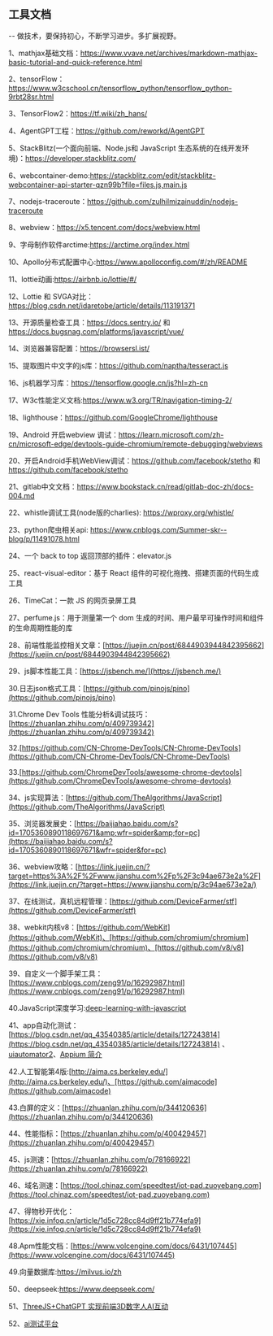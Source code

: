 ## 工具文档

-- 做技术，要保持初心，不断学习进步。多扩展视野。

1、mathjax基础文档：https://www.vvave.net/archives/markdown-mathjax-basic-tutorial-and-quick-reference.html

2、tensorFlow：https://www.w3cschool.cn/tensorflow_python/tensorflow_python-9rbt28sr.html

3、TensorFlow2：https://tf.wiki/zh_hans/

4、AgentGPT工程：https://github.com/reworkd/AgentGPT

5、StackBlitz(一个面向前端、Node.js和 JavaScript 生态系统的在线开发环境)：https://developer.stackblitz.com/

6、webcontainer-demo:https://stackblitz.com/edit/stackblitz-webcontainer-api-starter-qzn99b?file=files.js,main.js

7、nodejs-traceroute：https://github.com/zulhilmizainuddin/nodejs-traceroute

8、webview：https://x5.tencent.com/docs/webview.html

9、字母制作软件arctime:https://arctime.org/index.html

10、Apollo分布式配置中心:https://www.apolloconfig.com/#/zh/README

11、lottie动画:https://airbnb.io/lottie/#/

12、Lottie 和 SVGA对比：https://blog.csdn.net/idaretobe/article/details/113191371

13、开源质量检查工具：https://docs.sentry.io/ 和 https://docs.bugsnag.com/platforms/javascript/vue/

14、浏览器兼容配置：https://browsersl.ist/

15、提取图片中文字的js库：https://github.com/naptha/tesseract.js

16、js机器学习库：https://tensorflow.google.cn/js?hl=zh-cn

17、W3c性能定义文档:https://www.w3.org/TR/navigation-timing-2/

18、lighthouse：https://github.com/GoogleChrome/lighthouse

19、Android 开启webview 调试：https://learn.microsoft.com/zh-cn/microsoft-edge/devtools-guide-chromium/remote-debugging/webviews

20、开启Android手机WebView调试：https://github.com/facebook/stetho 和 https://github.com/facebook/stetho

21、gitlab中文文档：https://www.bookstack.cn/read/gitlab-doc-zh/docs-004.md

22、whistle调试工具(node版的charlies): https://wproxy.org/whistle/

23、python爬虫相关api: https://www.cnblogs.com/Summer-skr--blog/p/11491078.html

24、一个 back to top 返回顶部的插件：elevator.js

25、react-visual-editor：基于 React 组件的可视化拖拽、搭建页面的代码生成工具

26、TimeCat：一款 JS 的网页录屏工具

27、perfume.js：用于测量第一个 dom 生成的时间、用户最早可操作时间和组件的生命周期性能的库

28、前端性能监控相关文章：[https://juejin.cn/post/6844903944842395662](https://juejin.cn/post/6844903944842395662)

29、js脚本性能工具：[https://jsbench.me/](https://jsbench.me/)

30.日志json格式工具：[https://github.com/pinojs/pino](https://github.com/pinojs/pino)

31.Chrome Dev Tools 性能分析&调试技巧： [https://zhuanlan.zhihu.com/p/409739342](https://zhuanlan.zhihu.com/p/409739342)

32.[https://github.com/CN-Chrome-DevTools/CN-Chrome-DevTools](https://github.com/CN-Chrome-DevTools/CN-Chrome-DevTools)

33.[https://github.com/ChromeDevTools/awesome-chrome-devtools](https://github.com/ChromeDevTools/awesome-chrome-devtools)

34、js实现算法：[https://github.com/TheAlgorithms/JavaScript](https://github.com/TheAlgorithms/JavaScript)

35、浏览器发展史：[https://baijiahao.baidu.com/s?id=1705360890118697671&amp;wfr=spider&amp;for=pc](https://baijiahao.baidu.com/s?id=1705360890118697671&wfr=spider&for=pc)

36、webview攻略：[https://link.juejin.cn/?target=https%3A%2F%2Fwww.jianshu.com%2Fp%2F3c94ae673e2a%2F](https://link.juejin.cn/?target=https://www.jianshu.com/p/3c94ae673e2a/)

37、在线测试，真机远程管理：[https://github.com/DeviceFarmer/stf](https://github.com/DeviceFarmer/stf)

38、webkit内核v8：[https://github.com/WebKit](https://github.com/WebKit)、[https://github.com/chromium/chromium](https://github.com/chromium/chromium)、[https://github.com/v8/v8](https://github.com/v8/v8)

39、自定义一个脚手架工具：[https://www.cnblogs.com/zeng91/p/16292987.html](https://www.cnblogs.com/zeng91/p/16292987.html)

40.JavaScript深度学习:[deep-learning-with-javascript](https://livebook.manning.com/book/deep-learning-with-javascript/chapter-1)

41、app自动化测试：[https://blog.csdn.net/qq_43540385/article/details/127243814](https://blog.csdn.net/qq_43540385/article/details/127243814) 、[uiautomator2](https://github.com/openatx/uiautomator2)、[Appium 简介](https://appium.io/docs/en/2.0/intro/)

42.人工智能第4版:[http://aima.cs.berkeley.edu/](http://aima.cs.berkeley.edu/)、[https://github.com/aimacode](https://github.com/aimacode)

43.白屏的定义：[https://zhuanlan.zhihu.com/p/344120636](https://zhuanlan.zhihu.com/p/344120636)

44、性能指标：[https://zhuanlan.zhihu.com/p/400429457](https://zhuanlan.zhihu.com/p/400429457)

45、js测速：[https://zhuanlan.zhihu.com/p/78166922](https://zhuanlan.zhihu.com/p/78166922)

46、域名测速：[https://tool.chinaz.com/speedtest/iot-pad.zuoyebang.com](https://tool.chinaz.com/speedtest/iot-pad.zuoyebang.com)

47、得物秒开优化：[https://xie.infoq.cn/article/1d5c728cc84d9ff21b774efa9](https://xie.infoq.cn/article/1d5c728cc84d9ff21b774efa9)

48.Apm性能文档：[https://www.volcengine.com/docs/6431/107445](https://www.volcengine.com/docs/6431/107445)

49.向量数据库:https://milvus.io/zh

50、deepseek:https://www.deepseek.com/

51、[ThreeJS+ChatGPT 实现前端3D数字人AI互动](https://juejin.cn/post/7282994347988418619)


52、[ai测试平台](https://www.cnblogs.com/wintersun/p/18062890)
